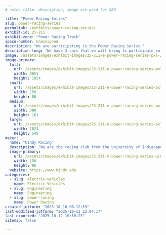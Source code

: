 ```yaml
---
# note: title, description, image are used for SEO

title: "Power Racing Series"
slug: power-racing-series
permalink: /exhibits/power-racing-series/
exhibit-id: 25-211
exhibit-zone: "Power Racing Track"
space-number: Unassigned
description: "We are participating in the Power Racing Series."
description-long: "We have 3 cars that we will bring to participate in the Power Racing Series."
image: /assets/images/exhibit-images/25-211-e-power-racing-series-pxl-20250914-173112680-9091-300x161.jpg
image-primary: 
  full:
    url: /assets/images/exhibit-images/25-211-e-power-racing-series-pxl-20250914-173112680-9091-full.jpg
    width: 3651
    height: 1954
  small:
    url: /assets/images/exhibit-images/25-211-e-power-racing-series-pxl-20250914-173112680-9091-150x80.jpg
    width: 150
    height: 80
  medium:
    url: /assets/images/exhibit-images/25-211-e-power-racing-series-pxl-20250914-173112680-9091-300x161.jpg
    width: 300
    height: 161
  large:
    url: /assets/images/exhibit-images/25-211-e-power-racing-series-pxl-20250914-173112680-9091-1024x548.jpg
    width: 1024
    height: 548
maker: 
  name: "UIndy Racing"
  description: "We are the racing club from the University of Indianapolis."
  image-primary:
    url: /assets/images/exhibit-images/25-211-m-power-racing-series-uindyracinglogo-300x196.png
    width: 150
    height: 98
  website: https://www.Uindy.edu
categories: 
  - slug: electric-vehicles
    name: Electric Vehicles
  - slug: engineering
    name: Engineering
  - slug: power-racing
    name: Power Racing
created-jotform: "2025-10-10 08:12:59"
last-modified-jotform: "2025-10-11 22:04:17"
last-exported: "2025-10-12 10:39:25"
sitemap: false

---
```

